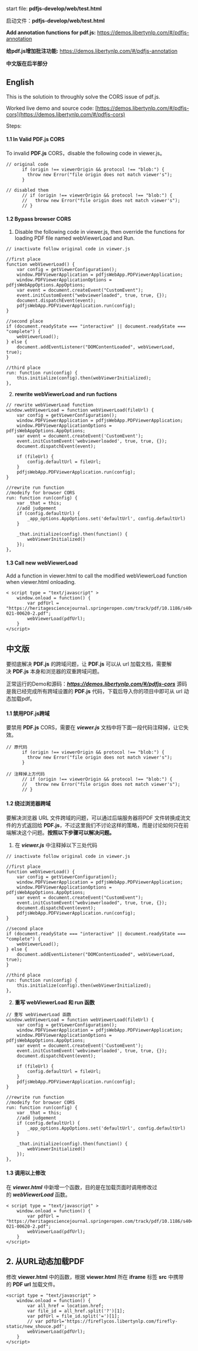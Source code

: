 start file: **pdfjs-develop/web/test.html**

启动文件：**pdfjs-develop/web/test.html**

**Add annotation functions for pdf.js:** https://demos.libertynlp.com/#/pdfjs-annotation

**给pdf.js增加批注功能:** https://demos.libertynlp.com/#/pdfjs-annotation


**中文版在后半部分**

## English

This is the solutioin to throughly solve the CORS issue of pdf.js. 

Worked live demo and source code: [https://demos.libertynlp.com/#/pdfjs-cors](https://demos.libertynlp.com/#/pdfjs-cors)

Steps:
#### 1.1 In Valid PDF.js CORS
To invalid **PDF.js** CORS，disable the following code in viewer.js。
```
// original code
      if (origin !== viewerOrigin && protocol !== "blob:") {
        throw new Error("file origin does not match viewer's");
      }

// disabled them
      // if (origin !== viewerOrigin && protocol !== "blob:") {
      //   throw new Error("file origin does not match viewer's");
      // }
```

#### 1.2 Bypass browser CORS
1. Disable the following code in viewer.js, then override the functions for loading PDF file  named webViewerLoad and Run.

```
// inactivate follow original code in viewer.js

//first place
function webViewerLoad() {
	var config = getViewerConfiguration();
	window.PDFViewerApplication = pdfjsWebApp.PDFViewerApplication;
	window.PDFViewerApplicationOptions = pdfjsWebAppOptions.AppOptions;
	var event = document.createEvent("CustomEvent");
	event.initCustomEvent("webviewerloaded", true, true, {});
	document.dispatchEvent(event);
	pdfjsWebApp.PDFViewerApplication.run(config);
}

//second place
if (document.readyState === "interactive" || document.readyState === "complete") {
	webViewerLoad();
} else {
	document.addEventListener("DOMContentLoaded", webViewerLoad, true);
}

//third place
run: function run(config) {
	this.initialize(config).then(webViewerInitialized);
},
```

2. **rewrite webViewerLoad and run fuctions**

```
// rewrite webViewerLoad function
window.webViewerLoad = function webViewerLoad(fileUrl) {
	var config = getViewerConfiguration();
	window.PDFViewerApplication = pdfjsWebApp.PDFViewerApplication;
	window.PDFViewerApplicationOptions = pdfjsWebAppOptions.AppOptions;
	var event = document.createEvent('CustomEvent');
	event.initCustomEvent('webviewerloaded', true, true, {});
	document.dispatchEvent(event);

	if (fileUrl) {
		config.defaultUrl = fileUrl;
	}
	pdfjsWebApp.PDFViewerApplication.run(config);
}

//rewrite run function
//modeify for browser CORS
run: function run(config) {
	var _that = this;
	//add judgement
	if (config.defaultUrl) {
		_app_options.AppOptions.set('defaultUrl', config.defaultUrl)
	}

	_that.initialize(config).then(function() {
		webViewerInitialized()
	});
},
```

#### 1.3 Call new webViewerLoad

Add a function in viewer.html to call the modified webViewerLoad function when viewer.html onloading.

```
< script type = "text/javascript" >
	window.onload = function() {
		var pdfUrl = "https://heritagesciencejournal.springeropen.com/track/pdf/10.1186/s40494-021-00620-2.pdf";
		webViewerLoad(pdfUrl);
	}
</script>
```


## 中文版

要彻底解决 **PDF.js** 的跨域问题，让 **PDF.js** 可以从 url 加载文档，需要解决 **PDF.js** 本身和浏览器的双重跨域问题。

正常运行的Demo和源码：***<https://demos.libertynlp.com/#/pdfjs-cors>***
源码是我已经完成所有跨域设置的 **PDF.js** 代码，下载后导入你的项目中即可从 url 动态加载pdf。

#### 1.1 禁用PDF.js跨域

要禁用 **PDF.js** CORS，需要在 ***viewer.js*** 文档中将下面一段代码注释掉，让它失效。
```
// 原代码
      if (origin !== viewerOrigin && protocol !== "blob:") {
        throw new Error("file origin does not match viewer's");
      }

// 注释掉上方代码
      // if (origin !== viewerOrigin && protocol !== "blob:") {
      //   throw new Error("file origin does not match viewer's");
      // }
```

#### 1.2 绕过浏览器跨域

要解决浏览器 URL 文件跨域的问题，可以通过后端服务器将PDF 文件转换成流文件的方式返回给 **PDF.js**，不过这里我们不讨论这样的策略，而是讨论如何只在前端解决这个问题。**按照以下步骤可以解决问题。**

1. 在 ***viewer.js*** 中注释掉以下三处代码
```
// inactivate follow original code in viewer.js

//first place
function webViewerLoad() {
	var config = getViewerConfiguration();
	window.PDFViewerApplication = pdfjsWebApp.PDFViewerApplication;
	window.PDFViewerApplicationOptions = pdfjsWebAppOptions.AppOptions;
	var event = document.createEvent("CustomEvent");
	event.initCustomEvent("webviewerloaded", true, true, {});
	document.dispatchEvent(event);
	pdfjsWebApp.PDFViewerApplication.run(config);
}

//second place
if (document.readyState === "interactive" || document.readyState === "complete") {
	webViewerLoad();
} else {
	document.addEventListener("DOMContentLoaded", webViewerLoad, true);
}

//third place
run: function run(config) {
	this.initialize(config).then(webViewerInitialized);
},
```

2. **重写 webViewerLoad 和 run 函数**
```
// 重写 webViewerLoad 函数
window.webViewerLoad = function webViewerLoad(fileUrl) {
	var config = getViewerConfiguration();
	window.PDFViewerApplication = pdfjsWebApp.PDFViewerApplication;
	window.PDFViewerApplicationOptions = pdfjsWebAppOptions.AppOptions;
	var event = document.createEvent('CustomEvent');
	event.initCustomEvent('webviewerloaded', true, true, {});
	document.dispatchEvent(event);

	if (fileUrl) {
		config.defaultUrl = fileUrl;
	}
	pdfjsWebApp.PDFViewerApplication.run(config);
}

//rewrite run function
//modeify for browser CORS
run: function run(config) {
	var _that = this;
	//add judgement
	if (config.defaultUrl) {
		_app_options.AppOptions.set('defaultUrl', config.defaultUrl)
	}

	_that.initialize(config).then(function() {
		webViewerInitialized()
	});
},
```

#### 1.3 调用以上修改

在 ***viewer.html*** 中新增一个函数，目的是在加载页面时调用修改过的 ***webViewerLoad*** 函数。
```
< script type = "text/javascript" >
	window.onload = function() {
		var pdfUrl = "https://heritagesciencejournal.springeropen.com/track/pdf/10.1186/s40494-021-00620-2.pdf";
		webViewerLoad(pdfUrl);
	}
</script>
```

## 2. 从URL动态加载PDF

修改 **viewer.html** 中的函数，根据 **viewer.html** 所在 **iframe** 标签 **src** 中携带的 **PDF url** 加载文件。
```
<script type = "text/javascript" >
	window.onload = function() {
		var all_href = location.href;
		var file_id = all_href.split('?')[1];
		var pdfUrl = file_id.split('=')[1];
		// var pdfUrl='https://fireflycos.libertynlp.com/firefly-static/new_shouce.pdf';
		webViewerLoad(pdfUrl);
	}
</script>
```
